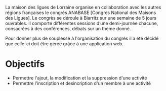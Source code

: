 La maison des ligues de Lorraine organise en collaboration avec les autres régions françaises le congrès ANABASE [Congrès National des Maisons des Ligues].
Le congrès se déroule à Biarritz sur une semaine de 5 jours ouvrables. Il comporte différentes sessions d’une demi-journée chacune, consacrées à des conférences, débats sur un thème donné.

Pour donner plus de souplesse à l'organisation du congrès il a été décidé que celle-ci doit être gérée grâce à une application web.

# Objectifs
- Permettre l'ajout, la modification et la suppression d'une activité
- Permettre l'inscription et desincription d'un membre à une activité
